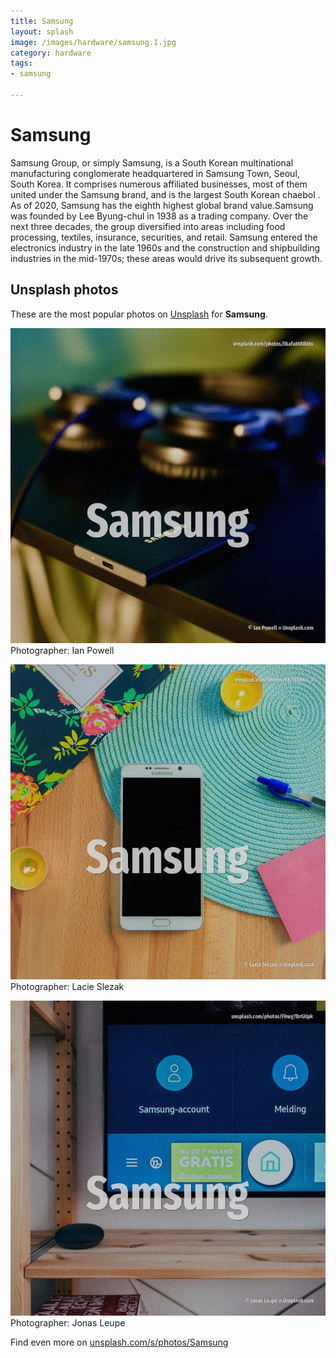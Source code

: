 ```yaml
---
title: Samsung
layout: splash
image: /images/hardware/samsung.1.jpg
category: hardware
tags:
- samsung

---
```

# Samsung

Samsung Group, or simply Samsung, is a South Korean multinational manufacturing conglomerate  headquartered in Samsung Town, Seoul, South Korea. It comprises numerous affiliated businesses, most of them united under the Samsung brand, and is  the largest South Korean chaebol . As of 2020, Samsung has the eighth highest global brand value.Samsung was founded by Lee Byung-chul  in 1938 as a trading company. Over the next three decades, the group diversified into areas including food processing, textiles,  insurance, securities, and retail. Samsung entered the electronics industry in the late 1960s and the construction and shipbuilding  industries in the mid-1970s; these areas would drive its subsequent growth. 

 
## Unsplash photos
These are the most popular photos on [Unsplash](https://unsplash.com) for **Samsung**.
 
![Samsung](/images/hardware/samsung.1.jpg)
Photographer:  Ian Powell
 
![Samsung](/images/hardware/samsung.2.jpg)
Photographer:  Lacie Slezak
 
![Samsung](/images/hardware/samsung.3.jpg)
Photographer:  Jonas Leupe
 
Find even more on [unsplash.com/s/photos/Samsung](https://unsplash.com/s/photos/Samsung)
 
